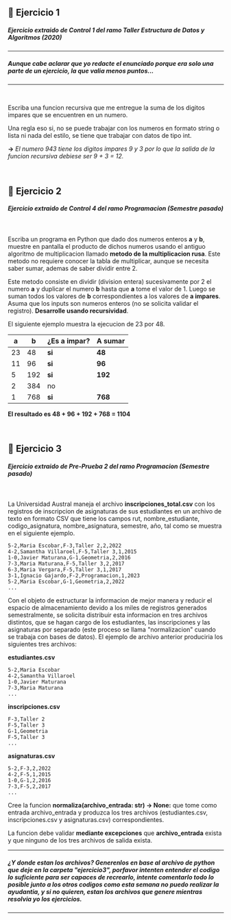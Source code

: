 
## 🥑 **Ejercicio 1**

##### **Ejercicio extraido de Control 1 del ramo Taller Estructura de Datos y Algoritmos (2020)**

---
##### _Aunque cabe aclarar que yo redacte el enunciado porque era solo una parte de un ejercicio, la que valia menos puntos..._
---

<br/>

Escriba una funcion recursiva que me entregue la suma de los digitos impares que se encuentren en un numero.

Una regla eso si, no se puede trabajar con los numeros en formato string o lista ni nada del estilo, se tiene que trabajar con datos de tipo int.

**->** _El numero 943 tiene los digitos impares 9 y 3 por lo que la salida de la funcion recursiva debiese ser 9 + 3 = 12._

<br/>

## 🥑 **Ejercicio 2**

##### **Ejercicio extraido de Control 4 del ramo Programacion (Semestre pasado)**

<br/>

Escriba un programa en Python que dado dos numeros enteros **a** y **b**, muestre en pantalla el producto de dichos numeros usando el antiguo algoritmo de multiplicacion llamado **metodo de la multiplicacion rusa**. Este metodo no requiere conocer la tabla de multiplicar, aunque se necesita saber sumar, ademas de saber dividir entre 2.

Este metodo consiste en dividir (division entera) sucesivamente por 2 el numero **a** y duplicar el numero **b** hasta que **a** tome el valor de 1. Luego se suman todos los valores de **b** correspondientes a los valores de **a impares**. Asuma que los inputs son numeros enteros (no se solicita validar el registro). **Desarrolle usando recursividad**.

El siguiente ejemplo muestra la ejecucion de 23 por 48.

|a  |b  |¿Es a impar?  |A sumar   |
|---|---|--------------|----------|
|23|48|**si**|**48**|
|11|96|**si**|**96**|
|5|192|**si**|**192**|
|2|384|no||
|1|768|**si**|**768**|

**El resultado es 48 + 96 + 192 + 768 = 1104**

<br/>

## 🥑 **Ejercicio 3**

##### **Ejercicio extraido de Pre-Prueba 2 del ramo Programacion (Semestre pasado)**

<br/>

La Universidad Austral maneja el archivo **inscripciones_total.csv** con los registros de inscripcion de asignaturas de sus estudiantes en un archivo de texto en formato CSV que tiene los campos rut, nombre_estudiante, codigo_asignatura, nombre_asignatura, semestre, año, tal como se muestra en el siguiente ejemplo.

```
5-2,Maria Escobar,F-3,Taller 2,2,2022
4-2,Samantha Villaroel,F-5,Taller 3,1,2015
1-0,Javier Maturana,G-1,Geometria,2,2016
7-3,Maria Maturana,F-5,Taller 3,2,2017
6-3,Maria Vergara,F-5,Taller 3,1,2017
3-1,Ignacio Gajardo,F-2,Programacion,1,2023
5-2,Maria Escobar,G-1,Geometria,2,2022
...
```

Con el objeto de estructurar la informacion de mejor manera y reducir el espacio de almacenamiento devido a los miles de registros generados semestralmente, se solicita distribuir esta informacion en tres archivos distintos, que se hagan cargo de los estudiantes, las inscripciones y las asignaturas por separado (este proceso se llama "normalizacion" cuando se trabaja con bases de datos). El ejemplo de archivo anterior produciria los siguientes tres archivos:

**estudiantes.csv**
```
5-2,Maria Escobar
4-2,Samantha Villaroel
1-0,Javier Maturana
7-3,Maria Maturana
...
```

**inscripciones.csv**
```
F-3,Taller 2
F-5,Taller 3
G-1,Geometria
F-5,Taller 3
...
```

**asignaturas.csv**
```
5-2,F-3,2,2022
4-2,F-5,1,2015
1-0,G-1,2,2016
7-3,F-5,2,2017
...
```

Cree la funcion **normaliza(archivo_entrada: str) -> None:** que tome como entrada archivo_entrada y produzca los tres archivos (estudiantes.csv, inscripciones.csv y asignaturas.csv) correspondientes.

La funcion debe validar **mediante excepciones** que **archivo_entrada** exista y que ninguno de los tres archivos de salida exista.

---
##### ¿Y donde estan los archivos? Generenlos en base al archivo de python que deje en la carpeta _"ejercicio3"_, porfavor intenten entender el codigo lo suficiente para ser capaces de recrearlo, intente comentarlo todo lo posible junto a los otros codigos como esta semana no puedo realizar la ayudantia, y si no quieren, estan los archivos que genere mientras resolvia yo los ejercicios.
---

<br/>